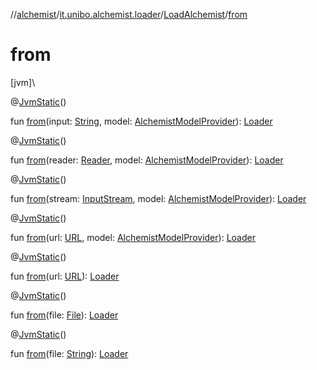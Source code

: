 //[alchemist](../../../index.md)/[it.unibo.alchemist.loader](../index.md)/[LoadAlchemist](index.md)/[from](from.md)

# from

[jvm]\

@[JvmStatic](https://kotlinlang.org/api/latest/jvm/stdlib/kotlin.jvm/-jvm-static/index.html)()

fun [from](from.md)(input: [String](https://kotlinlang.org/api/latest/jvm/stdlib/kotlin/-string/index.html), model: [AlchemistModelProvider](../-alchemist-model-provider/index.md)): [Loader](../-loader/index.md)

@[JvmStatic](https://kotlinlang.org/api/latest/jvm/stdlib/kotlin.jvm/-jvm-static/index.html)()

fun [from](from.md)(reader: [Reader](https://docs.oracle.com/javase/8/docs/api/java/io/Reader.html), model: [AlchemistModelProvider](../-alchemist-model-provider/index.md)): [Loader](../-loader/index.md)

@[JvmStatic](https://kotlinlang.org/api/latest/jvm/stdlib/kotlin.jvm/-jvm-static/index.html)()

fun [from](from.md)(stream: [InputStream](https://docs.oracle.com/javase/8/docs/api/java/io/InputStream.html), model: [AlchemistModelProvider](../-alchemist-model-provider/index.md)): [Loader](../-loader/index.md)

@[JvmStatic](https://kotlinlang.org/api/latest/jvm/stdlib/kotlin.jvm/-jvm-static/index.html)()

fun [from](from.md)(url: [URL](https://docs.oracle.com/javase/8/docs/api/java/net/URL.html), model: [AlchemistModelProvider](../-alchemist-model-provider/index.md)): [Loader](../-loader/index.md)

@[JvmStatic](https://kotlinlang.org/api/latest/jvm/stdlib/kotlin.jvm/-jvm-static/index.html)()

fun [from](from.md)(url: [URL](https://docs.oracle.com/javase/8/docs/api/java/net/URL.html)): [Loader](../-loader/index.md)

@[JvmStatic](https://kotlinlang.org/api/latest/jvm/stdlib/kotlin.jvm/-jvm-static/index.html)()

fun [from](from.md)(file: [File](https://docs.oracle.com/javase/8/docs/api/java/io/File.html)): [Loader](../-loader/index.md)

@[JvmStatic](https://kotlinlang.org/api/latest/jvm/stdlib/kotlin.jvm/-jvm-static/index.html)()

fun [from](from.md)(file: [String](https://kotlinlang.org/api/latest/jvm/stdlib/kotlin/-string/index.html)): [Loader](../-loader/index.md)
